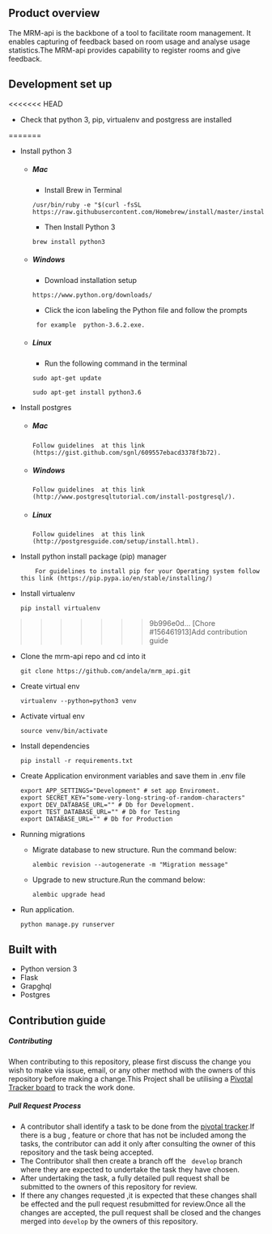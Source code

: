 ## Product overview 
 The MRM-api is the backbone of a tool to facilitate room management. It enables  capturing of feedback based on room usage and analyse usage statistics.The MRM-api provides capability to register rooms and give feedback.

## Development set up
<<<<<<< HEAD
- Check that python 3, pip, virtualenv and postgress are installed

=======
- Install python 3
    - ##### Mac
        -  Install Brew in Terminal
        ```
      /usr/bin/ruby -e "$(curl -fsSL https://raw.githubusercontent.com/Homebrew/install/master/install)"
        ```
        -   Then Install Python 3
        ```
        brew install python3
        ```
    - ##### Windows
        - Download installation setup
        ```
        https://www.python.org/downloads/
        ```
        - Click the icon labeling the  Python file  and follow the prompts
        ```
         for example  python-3.6.2.exe.
        ```
    - ##### Linux
        - Run the following command in the terminal
        ```
        sudo apt-get update
       ```
        ```
        sudo apt-get install python3.6
        ```
        
- Install postgres
    - ##### Mac
    
        ```
        Follow guidelines  at this link (https://gist.github.com/sgnl/609557ebacd3378f3b72).
        ```

    - ##### Windows
        ```
        Follow guidelines  at this link (http://www.postgresqltutorial.com/install-postgresql/).
        ```
 
    - ##### Linux
       ```
       Follow guidelines  at this link (http://postgresguide.com/setup/install.html).
       ```

        
- Install python install package (pip) manager 
    ```
        For guidelines to install pip for your Operating system follow this link (https://pip.pypa.io/en/stable/installing/)
    ```
- Install virtualenv
    ```
    pip install virtualenv
    ```
>>>>>>> 9b996e0d... [Chore #156461913]Add contribution guide
- Clone the mrm-api repo and cd into it
    ```
    git clone https://github.com/andela/mrm_api.git
    ```
- Create virtual env
    ```
    virtualenv --python=python3 venv
    ```
- Activate virtual env
    ```
    source venv/bin/activate
    ```
- Install dependencies
    ```
    pip install -r requirements.txt
    ```
- Create Application environment variables and save them in .env file
    ```
    export APP_SETTINGS="Development" # set app Enviroment.
    export SECRET_KEY="some-very-long-string-of-random-characters"
    export DEV_DATABASE_URL="" # Db for Development.
    export TEST_DATABASE_URL="" # Db for Testing
    export DATABASE_URL="" # Db for Production
    ```
- Running migrations

    - Migrate database to new structure. Run the command below:
        ```
        alembic revision --autogenerate -m "Migration message"
        ```
    - Upgrade to new structure.Run the command below:
        ```
        alembic upgrade head
        ```
- Run application.
    ```
    python manage.py runserver
    ```


## Built with 
- Python version  3
- Flask
- Grapghql
- Postgres

## Contribution guide
##### Contributing
When contributing to this repository, please first discuss the change you wish to make via issue, email, or any other method with the owners of this repository before making a change.This Project shall be utilising a [Pivotal Tracker board](https://www.pivotaltracker.com/n/projects/2154921) to track  the work done.

 ##### Pull Request Process
- A contributor shall identify a task to be done from the [pivotal tracker](https://www.pivotaltracker.com/n/projects/2154921).If there is a bug , feature or chore that has not be included among the tasks, the contributor can add it only after consulting the owner of this repository and the task being accepted.
- The Contributor shall then create a branch off  the ` develop` branch where they are expected to undertake the task they have chosen.
- After  undertaking the task, a fully detailed pull request shall be submitted to the owners of this repository for review. 
- If there any changes requested ,it is expected that these changes shall be effected and the pull request resubmitted for review.Once all the changes are accepted, the pull request shall be closed and the changes merged into `develop` by the owners of this repository.




